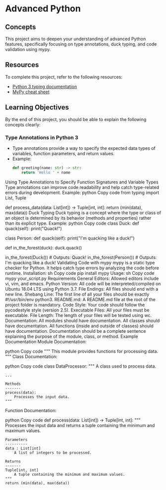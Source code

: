 # Advanced Python

## Concepts

This project aims to deepen your understanding of advanced Python features, specifically focusing on type annotations, duck typing, and code validation using mypy.

## Resources

To complete this project, refer to the following resources:
- [Python 3 typing documentation](https://docs.python.org/3/library/typing.html)
- [MyPy cheat sheet](https://mypy.readthedocs.io/en/stable/cheat_sheet_py3.html)

## Learning Objectives

By the end of this project, you should be able to explain the following concepts clearly:

### Type Annotations in Python 3
- Type annotations provide a way to specify the expected data types of variables, function parameters, and return values.
- Example:
  ```python
  def greeting(name: str) -> str:
      return 'Hello ' + name
Using Type Annotations to Specify Function Signatures and Variable Types
Type annotations can improve code readability and help catch type-related errors during development.
Example:
python
Copy code
from typing import List, Tuple

def process_data(data: List[int]) -> Tuple[int, int]:
    return (min(data), max(data))
Duck Typing
Duck typing is a concept where the type or class of an object is determined by its behavior (methods and properties) rather than its explicit type.
Example:
python
Copy code
class Duck:
    def quack(self):
        print("Quack!")

class Person:
    def quack(self):
        print("I'm quacking like a duck!")

def in_the_forest(duck):
    duck.quack()

in_the_forest(Duck())   # Outputs: Quack!
in_the_forest(Person()) # Outputs: I'm quacking like a duck!
Validating Code with mypy
mypy is a static type checker for Python. It helps catch type errors by analyzing the code before runtime.
Installation:
sh
Copy code
pip install mypy
Usage:
sh
Copy code
mypy your_script.py
Requirements
General
Editors: Allowed editors include vi, vim, and emacs.
Python Version: All code will be interpreted/compiled on Ubuntu 18.04 LTS using Python 3.7.
File Endings: All files should end with a new line.
Shebang Line: The first line of all your files should be exactly #!/usr/bin/env python3.
README.md: A README.md file at the root of the project folder is mandatory.
Code Style: Your code should follow the pycodestyle style (version 2.5).
Executable Files: All your files must be executable.
File Length: The length of your files will be tested using wc.
Documentation:
All modules should have documentation.
All classes should have documentation.
All functions (inside and outside of classes) should have documentation.
Documentation should be a complete sentence explaining the purpose of the module, class, or method.
Example Documentation
Module Documentation:

python
Copy code
"""
This module provides functions for processing data.
"""
Class Documentation:

python
Copy code
class DataProcessor:
    """
    A class used to process data.

    ...

    Methods
    -------
    process(data):
        Processes the input data.
    """
Function Documentation:

python
Copy code
def process(data: List[int]) -> Tuple[int, int]:
    """
    Processes the input data and returns a tuple containing the minimum and maximum values.

    Parameters
    ----------
    data : List[int]
        A list of integers to be processed.

    Returns
    -------
    Tuple[int, int]
        A tuple containing the minimum and maximum values.
    """
    return (min(data), max(data))

